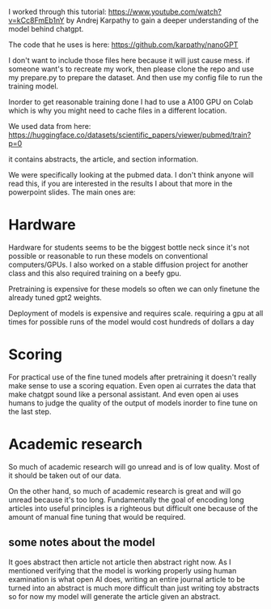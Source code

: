 I worked through this tutorial: https://www.youtube.com/watch?v=kCc8FmEb1nY by Andrej Karpathy to gain a deeper understanding of the model behind chatgpt. 

The code that he uses is here: https://github.com/karpathy/nanoGPT

I don't want to include those files here because it will just cause mess. if someone want's to recreate my work, then please clone the repo and use my prepare.py to prepare the dataset. And then use my config file to run the training model. 

Inorder to get reasonable training done I had to use a A100 GPU on Colab which is why you might need to cache files in a different location. 

We used data from here: https://huggingface.co/datasets/scientific_papers/viewer/pubmed/train?p=0

it contains abstracts, the article, and section information. 

We were specifically looking at the pubmed data. I don't think anyone will read this, if you are interested in the results I about that more in the powerpoint slides. The main ones are:

# Hardware

Hardware for students seems to be the biggest bottle neck since it's not possible or reasonable to run these models on conventional computers/GPUs. I also worked on a stable diffusion project for another class and this also required training on a beefy gpu.

Pretraining is expensive for these models so often we can only finetune the already tuned gpt2 weights.

Deployment of models is expensive and requires scale. requiring a gpu at all times for possible runs of the model would cost hundreds of dollars a day

# Scoring

For practical use of the fine tuned models after pretraining it doesn't really make sense to use a scoring equation. Even open ai currates the data that make chatgpt sound like a personal assistant. And even open ai uses humans to judge the quality of the output of models inorder to fine tune on the last step.

# Academic research

So much of academic research will go unread and is of low quality. Most of it should be taken out of our data.

On the other hand, so much of academic research is great and will go unread because it's too long. Fundamentally the goal of encoding long articles into useful principles is a righteous but difficult one because of the amount of manual fine tuning that would be required.

## some notes about the model

It goes abstract then article not article then abstract right now. As I mentioned verifying that the model is working properly using human examination is what open AI does, writing an entire journal article to be turned into an abstract is much more difficult than just writing toy abstracts so for now my model will generate the article given an abstract.

